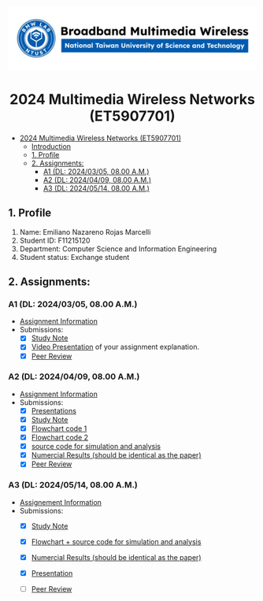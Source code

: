![](./assets/lab-logo.jpeg)

# <center> 2024 Multimedia Wireless Networks (ET5907701) </center>

- [ 2024 Multimedia Wireless Networks (ET5907701) ](#-2024-multimedia-wireless-networks-et5907701-)
  - [Introduction](#introduction)
  - [1. Profile](#1-profile)
  - [2. Assignments:](#2-assignments)
    - [A1 (DL: 2024/03/05, 08.00 A.M.)](#a1-dl-20240305-0800-am)
    - [A2 (DL: 2024/04/09, 08.00 A.M.)](#a2-dl-20240409-0800-am)
    - [A3 (DL: 2024/05/14, 08.00 A.M.)](#a3-dl-20240514-0800-am)

## 1. Profile
1. Name: Emiliano Nazareno Rojas Marcelli
2. Student ID: F11215120
3. Department: Computer Science and Information Engineering
4. Student status: Exchange student

## 2. Assignments:

### A1 (DL: 2024/03/05, 08.00 A.M.)
- [Assignment Information](https://github.com/bmw-ece-ntust/multimedia-wireless-network?tab=readme-ov-file#a1-deadline-35-0800-am)
- Submissions:
  - [x] [Study Note](Assignment.md)
  - [x] [Video Presentation](https://youtu.be/8B9ZsdBQUH4) of your assignment explanation.
  - [x] [Peer Review](https://forms.gle/tPVAdfAc4hBiUtg88)

### A2 (DL: 2024/04/09, 08.00 A.M.)
- [Assignment Information](https://github.com/bmw-ece-ntust/multimedia-wireless-network?tab=readme-ov-file#a2-deadline-49-0800-am)
- Submissions:
  - [X] [Presentations](https://drive.google.com/drive/folders/17fVFtDaijZkDHFQiZUYmNFMOxfvh1ljf?usp=sharing)
  - [X] [Study Note](Assigment2.md)
  - [X] [Flowchart code 1](https://camo.githubusercontent.com/4dfff8f2a6809f44f90d27e370ce02cf7be60bbd9ba63fbe861c9540a2725299/68747470733a2f2f6861636b6d642e696f2f5f75706c6f6164732f536b774649306267412e706e67)
  - [X] [Flowchart code 2](https://camo.githubusercontent.com/e3a3c424ddb14c50e6cb83e68a700f91c469968b07efa2a6d402e728bf99d7ff/68747470733a2f2f6861636b6d642e696f2f5f75706c6f6164732f4279414655525765432e706e67)
  - [X] [source code for simulation and analysis](Assigment2.md) 
  - [X] [Numercial Results (should be identical as the paper)](Assigment2.md)
  - [X] [Peer Review](https://forms.gle/njd22Apu7ZGTbKzJ7)

### A3 (DL: 2024/05/14, 08.00 A.M.)
- [Assignement Information](https://github.com/bmw-ece-ntust/multimedia-wireless-network?tab=readme-ov-file#a3-deadline-514-0800-am)
- Submissions:
  - [x] [Study Note](https://github.com/bmw-ece-ntust/multimedia-wireless-network/blob/7e9fdf4193622a7f77d07baaad23e495ba39fec6/assignment-3.md)
  - [x] [Flowchart + source code for simulation and analysis](https://github.com/bmw-ece-ntust/multimedia-wireless-network/blob/2024-F11215120-Emiliano-Nazareno-Rojas-Marcelli/assignment-3.md#flowchart)
  - [x] [Numercial Results (should be identical as the paper)](https://github.com/bmw-ece-ntust/multimedia-wireless-network/blob/2024-F11215120-Emiliano-Nazareno-Rojas-Marcelli/assignment-3.md#results)
  - [x] [Presentation](https://drive.google.com/drive/folders/18J36ojvqBtWKyfJCZzwLMPBA9oI6LlCq?usp=sharing)
  - [ ] [Peer Review](https://forms.gle/yVtjYqxZyRgcjbeE8)

